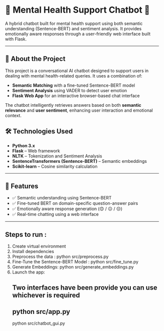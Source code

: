 # 🧠 Mental Health Support Chatbot 🤖

A hybrid chatbot built for mental health support using both semantic understanding (Sentence-BERT) and sentiment analysis.
It provides emotionally aware responses through a user-friendly web interface built with Flask.

---

## 🧠 About the Project

This project is a conversational AI chatbot designed to support users in dealing with mental health-related queries. It uses a combination of:

- **Semantic Matching** with a fine-tuned Sentence-BERT model
- **Sentiment Analysis** using VADER to detect user emotion
- **Flask Web App** for an interactive browser-based chat interface

The chatbot intelligently retrieves answers based on both **semantic relevance** and **user sentiment**, enhancing user interaction and emotional context.

## 🛠 Technologies Used

- **Python 3.x**
- **Flask** – Web framework
- **NLTK** – Tokenization and Sentiment Analysis
- **SentenceTransformers (Sentence-BERT)** – Semantic embeddings
- **Scikit-learn** – Cosine similarity calculation

---

## 🌟 Features

- ✅ Semantic understanding using Sentence-BERT
- ✅ Fine-tuned BERT on domain-specific question-answer pairs
- ✅ Emotionally aware response generation (😊 / 😐 / 😔)
- ✅ Real-time chatting using a web interface

---

## Steps to run :
1. Create virtual environment
2. Install dependencies
3. Preprocess the data : python src/preprocess.py
4. Fine-Tune the Sentence-BERT Model : python src/fine_tune.py
5. Generate Embeddings: python src/generate_embeddings.py
6. Launch the app:
     ## Two interfaces have been provide you can use whichever is required
     python src/app.py
     ---
     python src/chatbot_gui.py
